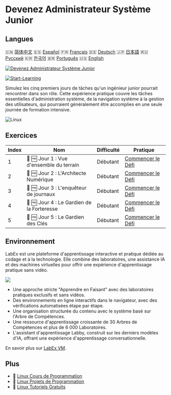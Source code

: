 # Devenez Administrateur Système Junior

## Langues

🇨🇳 [简体中文](README_zh.md) 🇪🇸 [Español](README_es.md) 🇫🇷 [Français](README_fr.md) 🇩🇪 [Deutsch](README_de.md) 🇯🇵 [日本語](README_ja.md) 🇷🇺 [Русский](README_ru.md) 🇰🇷 [한국어](README_ko.md) 🇧🇷 [Português](README_pt.md) 🇺🇸 [English](README.md) 

[![Devenez Administrateur Système Junior](https://cover-creator.labex.io/become-a-junior-system-administrator.png?lang=fr)](https://labex.io/fr/courses/become-a-junior-system-administrator)

[![Start-Learning](https://img.shields.io/badge/Start-Learning-whitesmoke?style=for-the-badge)](https://labex.io/fr/courses/become-a-junior-system-administrator)

Simulez les cinq premiers jours de tâches qu'un ingénieur junior pourrait rencontrer dans son rôle. Cette expérience pratique couvre les tâches essentielles d'administration système, de la navigation système à la gestion des utilisateurs, qui pourraient généralement être accomplies en une seule journée de formation intensive.

![Linux](https://img.shields.io/badge/Linux-whitesmoke?style=for-the-badge&logo=linux)


## Exercices

|   Index | Nom                                        | Difficulté   | Pratique                                                                                                                |
|---------|--------------------------------------------|--------------|-------------------------------------------------------------------------------------------------------------------------|
|       1 | 🎯 🆓 Jour 1 : Vue d'ensemble du terrain   | Débutant     | <a target='_blank' href='https://labex.io/fr/tutorials/linux-day-1-the-lay-of-the-land-596200'>Commencer le Défi</a>    |
|       2 | 🎯 🆓 Jour 2 : L'Architecte Numérique      | Débutant     | <a target='_blank' href='https://labex.io/fr/tutorials/linux-day-2-the-digital-architect-596201'>Commencer le Défi</a>  |
|       3 | 🎯 🆓 Jour 3 : L'enquêteur de journaux     | Débutant     | <a target='_blank' href='https://labex.io/fr/tutorials/linux-day-3-the-log-investigator-596202'>Commencer le Défi</a>   |
|       4 | 🎯 🆓 Jour 4 : Le Gardien de la Forteresse | Débutant     | <a target='_blank' href='https://labex.io/fr/tutorials/linux-day-4-the-fortress-guardian-596203'>Commencer le Défi</a>  |
|       5 | 🎯 🆓 Jour 5 : Le Gardien des Clés         | Débutant     | <a target='_blank' href='https://labex.io/fr/tutorials/linux-day-5-the-keeper-of-the-keys-596204'>Commencer le Défi</a> |

## Environnement

LabEx est une plateforme d'apprentissage interactive et pratique dédiée au codage et à la technologie. Elle combine des laboratoires, une assistance IA et des machines virtuelles pour offrir une expérience d'apprentissage pratique sans vidéo.

![](https://tutorial-screenshot.getvm.io/images/vm-1725247253.png)

- Une approche stricte "Apprendre en Faisant" avec des laboratoires pratiques exclusifs et sans vidéos.
- Des environnements en ligne interactifs dans le navigateur, avec des vérifications automatisées étape par étape.
- Une organisation structurée du contenu avec le système basé sur l'Arbre de Compétences.
- Une ressource d'apprentissage croissante de 30 Arbres de Compétences et plus de 6 000 Laboratoires.
- L'assistant d'apprentissage Labby, construit sur les derniers modèles d'IA, offrant une expérience d'apprentissage conversationnelle.

En savoir plus sur [LabEx VM](https://support.labex.io/using-labex/virtual-machine).

## Plus

- 🔗 [Linux Cours de Programmation](https://github.com/labex-labs/awesome-programming-courses)
- 🔗 [Linux Projets de Programmation](https://github.com/labex-labs/awesome-programming-projects)
- 🔗 [Linux Tutoriels Gratuits](https://github.com/labex-labs/linux-free-tutorials)

